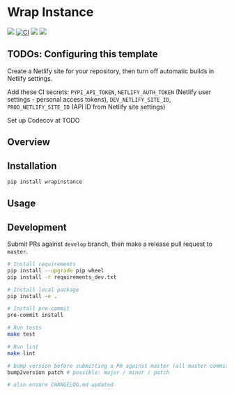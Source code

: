 # Wrap Instance

[![](https://img.shields.io/pypi/v/wrapinstance.svg)](https://pypi.python.org/pypi/wrapinstance)
[![CI](https://github.com/maximz/wrapinstance/actions/workflows/ci.yaml/badge.svg?branch=master)](https://github.com/maximz/wrapinstance/actions/workflows/ci.yaml)
[![](https://img.shields.io/badge/docs-here-blue.svg)](https://wrapinstance.maximz.com)
[![](https://img.shields.io/github/stars/maximz/wrapinstance?style=social)](https://github.com/maximz/wrapinstance)

## TODOs: Configuring this template

Create a Netlify site for your repository, then turn off automatic builds in Netlify settings.

Add these CI secrets: `PYPI_API_TOKEN`, `NETLIFY_AUTH_TOKEN` (Netlify user settings - personal access tokens), `DEV_NETLIFY_SITE_ID`, `PROD_NETLIFY_SITE_ID` (API ID from Netlify site settings)

Set up Codecov at TODO

## Overview

## Installation

```bash
pip install wrapinstance
```

## Usage

## Development

Submit PRs against `develop` branch, then make a release pull request to `master`.

```bash
# Install requirements
pip install --upgrade pip wheel
pip install -r requirements_dev.txt

# Install local package
pip install -e .

# Install pre-commit
pre-commit install

# Run tests
make test

# Run lint
make lint

# bump version before submitting a PR against master (all master commits are deployed)
bump2version patch # possible: major / minor / patch

# also ensure CHANGELOG.md updated
```
